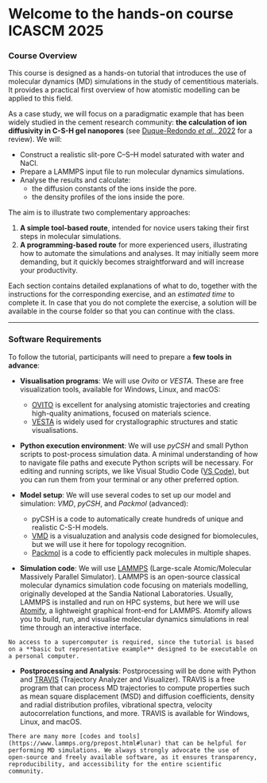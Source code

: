 # Welcome to the hands-on course ICASCM 2025

### Course Overview  

This course is designed as a hands-on tutorial that introduces the use of molecular dynamics (MD) simulations in the study of cementitious materials. It provides a practical first overview of how atomistic modelling can be applied to this field.


As a case study, we will focus on a paradigmatic example that has been widely studied in the cement research community: **the calculation of ion diffusivity in C-S-H gel nanopores** (see [Duque-Redondo *et al.*, 2022](https://doi.org/10.1016/j.cemconres.2022.106784) for a review). We will: 

- Construct a realistic slit-pore C–S–H model saturated with water and NaCl.
- Prepare a LAMMPS input file to run molecular dynamics simulations.
- Analyse the results and calculate:
  - the diffusion constants of the ions inside the pore. 
  - the density profiles of the ions inside the pore.  

The aim is to illustrate two complementary approaches:  

1. **A simple tool-based route**, intended for novice users taking their first steps in molecular simulations.  
2. **A programming-based route** for more experienced users, illustrating how to automate the simulations and analyses. It may initially seem more demanding, but it quickly becomes straightforward and will increase your productivity.  


Each section contains detailed explanations of what to do, together with the instructions for the corresponding exercise, and an _estimated time_ to complete it. In case that you do not complete the exercise, a solution will be available in the course folder so that you can continue with the class.

---

### Software Requirements  

To follow the tutorial, participants will need to prepare a **few tools in advance**:  

- **Visualisation programs**: We will use *Ovito* or *VESTA*. These are free visualization tools, available for Windows, Linux, and macOS:
  - [OVITO](https://www.ovito.org) is excellent for analysing atomistic trajectories and creating high-quality animations, focused on materials science.  
  - [VESTA](https://jp-minerals.org/vesta/en/) is widely used for crystallographic structures and static visualisations.  
 
- **Python execution environment**: We will use *pyCSH* and small Python scripts to post-process simulation data. A minimal understanding of how to navigate file paths and execute Python scripts will be necessary. For editing and running scripts, we like Visual Studio Code ([VS Code](https://code.visualstudio.com)), but you can run them from your terminal or any other preferred option.  

- **Model setup**: We will use several codes to set up our model and simulation: *VMD*, *pyCSH*, and *Packmol* (advanced):  
  - pyCSH is a code to automatically create hundreds of unique and realistic C-S-H models.
  - [VMD](https://www.ks.uiuc.edu/Research/vmd/) is a visualuzation and analysis code designed for biomolecules, but we will use it here for topology recognition.
  - [Packmol](https://m3g.github.io/packmol/) is a code to efficiently pack molecules in multiple shapes.

- **Simulation code**: We will use [LAMMPS](https://docs.lammps.org) (Large-scale Atomic/Molecular Massively Parallel Simulator). LAMMPS is an open-source classical molecular dynamics simulation code focusing on materials modelling, originally developed at the Sandia National Laboratories. Usually, LAMMPS is installed and run on HPC systems, but here we will use [Atomify](https://andeplane.github.io/atomify/), a lightweight graphical front-end for LAMMPS. Atomify allows you to build, run, and visualise molecular dynamics simulations in real time through an interactive interface.  

```{Note}
No access to a supercomputer is required, since the tutorial is based on a **basic but representative example** designed to be executable on a personal computer.  
```

- **Postprocessing and Analysis**: Postprocessing will be done with Python and [TRAVIS](https://www.travis-analyzer.de) (Trajectory Analyzer and Visualizer). TRAVIS is a free program that can process MD trajectories to compute properties such as mean square displacement (MSD) and diffusion coefficients, density and radial distribution profiles, vibrational spectra, velocity autocorrelation functions, and more. TRAVIS is available for Windows, Linux, and macOS.


```{Tip}
There are many more [codes and tools](https://www.lammps.org/prepost.html#lunar) that can be helpful for performing MD simulations. We always strongly advocate the use of open-source and freely available software, as it ensures transparency, reproducibility, and accessibility for the entire scientific community.
```

